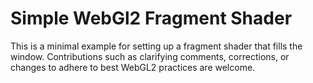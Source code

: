 # Simple WebGl2 Fragment Shader

This is a minimal example for setting up a fragment shader that fills the
window. Contributions such as clarifying comments, corrections, or changes
to adhere to best WebGL2 practices are welcome.
